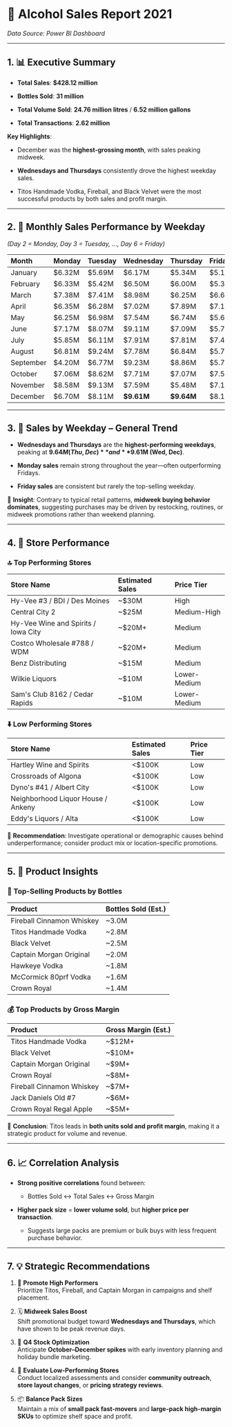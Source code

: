 # **🧾 Alcohol Sales Report 2021**

*Data Source: Power BI Dashboard*

---

## **1\. 📊 Executive Summary**

* **Total Sales**: **$428.12 million**

* **Bottles Sold**: **31 million**

* **Total Volume Sold**: **24.76 million litres** / **6.52 million gallons**

* **Total Transactions**: **2.62 million**

**Key Highlights**:

* December was the **highest-grossing month**, with sales peaking midweek.

* **Wednesdays and Thursdays** consistently drove the highest weekday sales.

* Titos Handmade Vodka, Fireball, and Black Velvet were the most successful products by both sales and profit margin.

---

## **2\. 📅 Monthly Sales Performance by Weekday**

*(Day 2 \= Monday, Day 3 \= Tuesday, ..., Day 6 \= Friday)*

| Month | Monday | Tuesday | Wednesday | Thursday | Friday |
| :---- | :---- | :---- | :---- | :---- | :---- |
| January | $6.32M | $5.69M | $6.17M | $5.34M | $5.15M |
| February | $6.33M | $5.42M | $6.50M | $6.00M | $5.37M |
| March | $7.38M | $7.41M | $8.98M | $6.25M | $6.64M |
| April | $6.35M | $6.28M | $7.02M | $7.89M | $7.17M |
| May | $6.25M | $6.98M | $7.54M | $6.74M | $5.62M |
| June | $7.17M | $8.07M | $9.11M | $7.09M | $5.75M |
| July | $5.85M | $6.11M | $7.91M | $7.81M | $7.45M |
| August | $6.81M | $9.24M | $7.78M | $6.84M | $5.79M |
| September | $4.20M | $6.77M | $9.23M | $8.86M | $5.74M |
| October | $7.06M | $8.62M | $7.71M | $7.07M | $7.55M |
| November | $8.58M | $9.13M | $7.59M | $5.48M | $7.15M |
| December | $6.70M | $8.11M | **$9.61M** | **$9.64M** | $8.19M |

---

## **3\. 📆 Sales by Weekday – General Trend**

* **Wednesdays and Thursdays** are the **highest-performing weekdays**, peaking at **$9.64M (Thu, Dec)** and **$9.61M (Wed, Dec)**.

* **Monday sales** remain strong throughout the year—often outperforming Fridays.

* **Friday sales** are consistent but rarely the top-selling weekday.

📌 **Insight**: Contrary to typical retail patterns, **midweek buying behavior dominates**, suggesting purchases may be driven by restocking, routines, or midweek promotions rather than weekend planning.

---

## **4\. 🏪 Store Performance**

### **🔝 Top Performing Stores**

| Store Name | Estimated Sales | Price Tier |
| :---- | :---- | :---- |
| Hy-Vee \#3 / BDI / Des Moines | \~$30M | High |
| Central City 2 | \~$25M | Medium-High |
| Hy-Vee Wine and Spirits / Iowa City | \~$20M+ | Medium |
| Costco Wholesale \#788 / WDM | \~$20M+ | Medium |
| Benz Distributing | \~$15M | Medium |
| Wilkie Liquors | \~$10M | Lower-Medium |
| Sam's Club 8162 / Cedar Rapids | \~$10M | Lower-Medium |

### **⬇️ Low Performing Stores**

| Store Name | Estimated Sales | Price Tier |
| :---- | :---- | :---- |
| Hartley Wine and Spirits | \<$100K | Low |
| Crossroads of Algona | \<$100K | Low |
| Dyno's \#41 / Albert City | \<$100K | Low |
| Neighborhood Liquor House / Ankeny | \<$100K | Low |
| Eddy's Liquors / Alta | \<$100K | Low |

📌 **Recommendation**: Investigate operational or demographic causes behind underperformance; consider product mix or location-specific promotions.

---

## **5\. 🥃 Product Insights**

### **🥇 Top-Selling Products by Bottles**

| Product | Bottles Sold (Est.) |
| :---- | :---- |
| Fireball Cinnamon Whiskey | \~3.0M |
| Titos Handmade Vodka | \~2.8M |
| Black Velvet | \~2.5M |
| Captain Morgan Original | \~2.0M |
| Hawkeye Vodka | \~1.8M |
| McCormick 80prf Vodka | \~1.6M |
| Crown Royal | \~1.4M |

### **💰 Top Products by Gross Margin**

| Product | Gross Margin (Est.) |
| :---- | :---- |
| Titos Handmade Vodka | \~$12M+ |
| Black Velvet | \~$10M+ |
| Captain Morgan Original | \~$9M+ |
| Crown Royal | \~$8M+ |
| Fireball Cinnamon Whiskey | \~$7M+ |
| Jack Daniels Old \#7 | \~$6M+ |
| Crown Royal Regal Apple | \~$5M+ |

📌 **Conclusion**: Titos leads in **both units sold and profit margin**, making it a strategic product for volume and revenue.

---

## **6\. 📈 Correlation Analysis**

* **Strong positive correlations** found between:

  * Bottles Sold ↔ Total Sales ↔ Gross Margin

* **Higher pack size** \= **lower volume sold**, but **higher price per transaction**.

  * Suggests large packs are premium or bulk buys with less frequent purchase behavior.

---

## **7\. 💡 Strategic Recommendations**

1. 🎯 **Promote High Performers**  
    Prioritize Titos, Fireball, and Captain Morgan in campaigns and shelf placement.

2. 🗓️ **Midweek Sales Boost**  
    Shift promotional budget toward **Wednesdays and Thursdays**, which have shown to be peak revenue days.

3. 🛒 **Q4 Stock Optimization**  
    Anticipate **October–December spikes** with early inventory planning and holiday bundle marketing.

4. 🧾 **Evaluate Low-Performing Stores**  
    Conduct localized assessments and consider **community outreach**, **store layout changes**, or **pricing strategy reviews**.

5. 📦 **Balance Pack Sizes**  
    Maintain a mix of **small pack fast-movers** and **large-pack high-margin SKUs** to optimize shelf space and profit.

